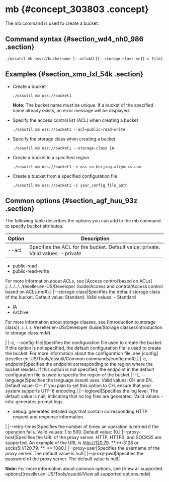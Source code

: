# mb {#concept_303803 .concept}

The mb command is used to create a bucket.

## Command syntax {#section_wd4_nh0_986 .section}

``` {#codeblock_9vo_qgr_eeq}
./ossutil mb oss://bucketname [--acl=ACL][--storage-class sc][-c file]
```

## Examples {#section_xmo_lxl_54k .section}

-   Create a bucket

    ``` {#codeblock_kr3_78a_i5s}
    ./ossutil mb oss://bucket1
    ```

    **Note:** The bucket name must be unique. If a bucket of the specified name already exists, an error message will be displayed.

-   Specify the access control list \(ACL\) when creating a bucket

    ``` {#codeblock_0rv_19w_27d}
    ./ossutil mb oss://bucket1 --acl=public-read-write
    ```

-   Specify the storage class when creating a bucket

    ``` {#codeblock_q4j_1e3_abu}
    ./ossutil mb oss://bucket1 --storage-class IA
    ```

-   Create a bucket in a specified region

    ``` {#codeblock_2vz_9wc_39i}
    ./ossutil mb oss://bucket1 -e oss-cn-beijing.aliyuncs.com
    ```

-   Create a bucket from a specified configuration file

    ``` {#codeblock_z7m_7vl_hk9}
    ./ossutil mb oss://bucket1 -c your_config_file_path
    ```


## Common options {#section_agf_huu_93z .section}

The following table describes the options you can add to the mb command to specify bucket attributes.

|Option|Description|
|------|-----------|
|--acl|Specifies the ACL for the bucket. Default value: private. Valid values: -   private
-   public-read
-   public-read-write

 For more information about ACLs, see [Access control based on ACLs](../../../../reseller.en-US/Developer Guide/Access and control/Access control based on ACLs.md#).|
|--storage-class|Specifies the default storage class of the bucket. Default value: Standard. Valid values: -   Standard
-   IA
-   Archive

 For more information about storage classes, see [Introduction to storage class](../../../../reseller.en-US/Developer Guide/Storage classes/Introduction to storage class.md#).

 |
|-c, --config-file|Specifies the configuration file used to create the bucket. If this option is not specified, the default configuration file is used to create the bucket. For more information about the configuration file, see [config](reseller.en-US/Tools/ossutil/Common commands/config.md#).|
|-e, --endpoint|Specifies the endpoint corresponding to the region where the bucket resides. If this option is not specified, the endpoint in the default configuration file is used to specify the region of the bucket.|
|-L, --language|Specifies the language ossutil uses. Valid values: CH and EN. Default value: CH. If you plan to set this option to CH, ensure that your system supports UTF-8 encoding.|
|--loglevel|Specifies the log level. The default value is null, indicating that no log files are generated. Valid values: -   info: generates prompt logs.
-   debug: generates detailed logs that contain corresponding HTTP request and response information.

 |
|--retry-times|Specifies the number of times an operation is retried if the operation fails. Valid values: 1 to 500. Default value: 10.|
|--proxy-host|Specifies the URL of the proxy server. HTTP, HTTPS, and SOCKS5 are supported. An example of the URL is http://120.79. \*\*.\*\*:3128 or socks5://120.79. \*\*. \*\*:1080.|
|--proxy-user|Specifies the username of the proxy server. The default value is null.|
|--proxy-pwd|Specifies the password of the proxy server. The default value is null.|

**Note:** For more information about common options, see [View all supported options](reseller.en-US/Tools/ossutil/View all supported options.md#).


